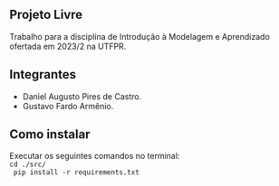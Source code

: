 ## Projeto Livre 
Trabalho para a disciplina de Introdução à Modelagem e Aprendizado ofertada em 2023/2 na UTFPR. 

## Integrantes
- Daniel Augusto Pires de Castro.
- Gustavo Fardo Armênio.

## Como instalar
Executar os seguintes comandos no terminal: 
<br> ` cd ./src/ `
<br> ` pip install -r requirements.txt` 

